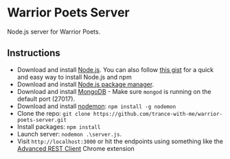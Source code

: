 # Warrior Poets Server

Node.js server for Warrior Poets.

## Instructions
* Download and install [Node.js](http://www.nodejs.org/download/). You can also follow [this gist](https://gist.github.com/isaacs/579814) for a quick and easy way to install Node.js and npm
* Download and install [Node.js package manager](https://github.com/npm/npm).
* Download and install [MongoDB](http://docs.mongodb.org/manual/installation/) - Make sure `mongod` is running on the default port (27017).
* Download and install [nodemon](http://nodemon.io/): `npm install -g nodemon`
* Clone the repo: `git clone https://github.com/trance-with-me/warrior-poets-server.git`
* Install packages: `npm install`
* Launch server: `nodemon .\server.js`. 
* Visit `http://localhost:3000` or hit the endpoints using something like the [Advanced REST Client](https://chrome.google.com/webstore/detail/advanced-rest-client/hgmloofddffdnphfgcellkdfbfbjeloo?hl=en-US) Chrome extension

